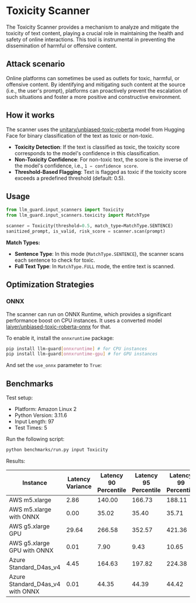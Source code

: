 # Toxicity Scanner

The Toxicity Scanner provides a mechanism to analyze and mitigate the toxicity of text content, playing a crucial role in maintaining the health and safety of online interactions.
This tool is instrumental in preventing the dissemination of harmful or offensive content.

## Attack scenario

Online platforms can sometimes be used as outlets for toxic, harmful, or offensive content. By identifying and
mitigating such content at the source (i.e., the user's prompt), platforms can proactively prevent the escalation of
such situations and foster a more positive and constructive environment.

## How it works

The scanner uses the [unitary/unbiased-toxic-roberta](https://huggingface.co/unitary/unbiased-toxic-roberta) model from Hugging Face for binary classification of the text as toxic or non-toxic.

- **Toxicity Detection**: If the text is classified as toxic, the toxicity score corresponds to the model's confidence in this classification.
- **Non-Toxicity Confidence**: For non-toxic text, the score is the inverse of the model's confidence, i.e., `1 − confidence score`.
- **Threshold-Based Flagging**: Text is flagged as toxic if the toxicity score exceeds a predefined threshold (default: 0.5).

## Usage

```python
from llm_guard.input_scanners import Toxicity
from llm_guard.input_scanners.toxicity import MatchType

scanner = Toxicity(threshold=0.5, match_type=MatchType.SENTENCE)
sanitized_prompt, is_valid, risk_score = scanner.scan(prompt)
```

**Match Types:**

- **Sentence Type**: In this mode (`MatchType.SENTENCE`), the scanner scans each sentence to check for toxic.
- **Full Text Type**: In `MatchType.FULL` mode, the entire text is scanned.

## Optimization Strategies

### ONNX

The scanner can run on ONNX Runtime, which provides a significant performance boost on CPU instances. It uses a converted model [laiyer/unbiased-toxic-roberta-onnx](https://huggingface.co/laiyer/unbiased-toxic-roberta-onnx) for that.

To enable it, install the `onnxruntime` package:

```sh
pip install llm-guard[onnxruntime] # for CPU instances
pip install llm-guard[onnxruntime-gpu] # for GPU instances
```

And set the `use_onnx` parameter to `True`:

## Benchmarks

Test setup:

- Platform: Amazon Linux 2
- Python Version: 3.11.6
- Input Length: 97
- Test Times: 5

Run the following script:

```sh
python benchmarks/run.py input Toxicity
```

Results:

| Instance                         | Latency Variance | Latency 90 Percentile | Latency 95 Percentile | Latency 99 Percentile | Average Latency (ms) | QPS      |
|----------------------------------|------------------|-----------------------|-----------------------|-----------------------|----------------------|----------|
| AWS m5.xlarge                    | 2.86             | 140.00                | 166.73                | 188.11                | 86.41                | 1122.57  |
| AWS m5.xlarge with ONNX          | 0.00             | 35.02                 | 35.40                 | 35.71                 | 34.13                | 2842.49  |
| AWS g5.xlarge GPU                | 29.64            | 266.58                | 352.57                | 421.36                | 94.24                | 1029.32  |
| AWS g5.xlarge GPU with ONNX      | 0.01             | 7.90                  | 9.43                  | 10.65                 | 4.80                 | 20221.31 |
| Azure Standard_D4as_v4           | 4.45             | 164.63                | 197.82                | 224.38                | 97.62                | 993.66   |
| Azure Standard_D4as_v4 with ONNX | 0.01             | 44.35                 | 44.39                 | 44.42                 | 40.27                | 2408.71  |
